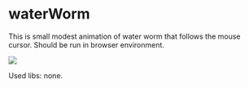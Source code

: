 # waterWorm
This is small modest animation of water worm that follows the mouse cursor.
Should be run in browser environment.

<img src="https://i.gyazo.com/82e6d712d4487e46541216ea67bc1314.png"></img>

Used libs: none.
